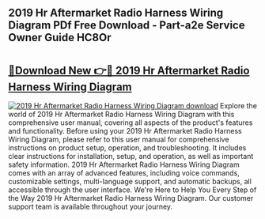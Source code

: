 ## 2019 Hr Aftermarket Radio Harness Wiring Diagram PDf Free Download - Part-a2e Service Owner Guide HC8Or

# <h2><a href="http://dfi9q87.blite.top/?on=2019+Hr+Aftermarket+Radio+Harness+Wiring+Diagram">🔗Download New 👉🔴 2019 Hr Aftermarket Radio Harness Wiring Diagram</a></h2>

[![2019 Hr Aftermarket Radio Harness Wiring Diagram download](https://i.imgur.com/lujVjoI.png)](http://dfi9q87.blite.top/?on=2019+Hr+Aftermarket+Radio+Harness+Wiring+Diagram)
Explore the world of 2019 Hr Aftermarket Radio Harness Wiring Diagram with this comprehensive user manual, covering all aspects of the product's features and functionality. Before using your 2019 Hr Aftermarket Radio Harness Wiring Diagram, please refer to this user manual for comprehensive instructions on product setup, operation, and troubleshooting. It includes clear instructions for installation, setup, and operation, as well as important safety information. 2019 Hr Aftermarket Radio Harness Wiring Diagram comes with an array of advanced features, including voice commands, customizable settings, multi-language support, and automatic backups, all accessible through the user interface. We're Here to Help You Every Step of the Way 2019 Hr Aftermarket Radio Harness Wiring Diagram. Our customer support team is available throughout your journey.
